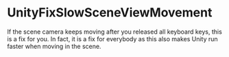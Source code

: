 # UnityFixSlowSceneViewMovement
If the scene camera keeps moving after you released all keyboard keys, this is a fix for you. In fact, it is a fix for everybody as this also makes Unity run faster when moving in the scene.
